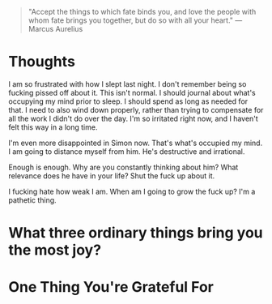 
> \"Accept the things to which fate binds you, and love the people with whom fate brings you together, but do so with all your heart.\" — Marcus Aurelius

# Thoughts
I am so frustrated with how I slept last night. I don't remember being so fucking pissed off about it. This isn't normal. I should journal about what's occupying my mind prior to sleep. I should spend as long as needed for that. I need to also wind down properly, rather than trying to compensate for all the work I didn't do over the day. I'm so irritated right now, and I haven't felt this way in a long time.

I'm even more disappointed in Simon now. That's what's occupied my mind. I am going to distance myself from him. He's destructive and irrational. 

Enough is enough. Why are you constantly thinking about him? What relevance does he have in your life? Shut the fuck up about it.

I fucking hate how weak I am. When am I going to grow the fuck up? I'm a pathetic thing.

# What three ordinary things bring you the most joy?

# One Thing You're Grateful For

